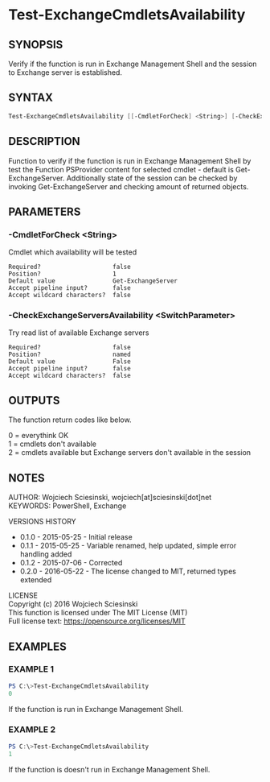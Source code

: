 # Test-ExchangeCmdletsAvailability
## SYNOPSIS
Verify if the function is run in Exchange Management Shell and the session to Exchange server is established.

## SYNTAX
```powershell
Test-ExchangeCmdletsAvailability [[-CmdletForCheck] <String>] [-CheckExchangeServersAvailability] [<CommonParameters>]
```

## DESCRIPTION
Function to verify if the function is run in Exchange Management Shell by test the Function PSProvider content for selected cmdlet - default is Get-ExchangeServer.
Additionally state of the session can be checked by invoking Get-ExchangeServer and checking amount of returned objects.

## PARAMETERS
### -CmdletForCheck &lt;String&gt;
Cmdlet which availability will be tested
```
Required?                    false
Position?                    1
Default value                Get-ExchangeServer
Accept pipeline input?       false
Accept wildcard characters?  false
```

### -CheckExchangeServersAvailability &lt;SwitchParameter&gt;
Try read list of available Exchange servers
```
Required?                    false
Position?                    named
Default value                False
Accept pipeline input?       false
Accept wildcard characters?  false
```

## OUTPUTS

The function return codes like below.

0 = everythink OK  
1 = cmdlets don't available  
2 = cmdlets available but Exchange servers don't available in the session  


## NOTES
AUTHOR: Wojciech Sciesinski, wojciech[at]sciesinski[dot]net  
KEYWORDS: PowerShell, Exchange

VERSIONS HISTORY
- 0.1.0 - 2015-05-25 - Initial release
- 0.1.1 - 2015-05-25 - Variable renamed, help updated, simple error handling added
- 0.1.2 - 2015-07-06 - Corrected
- 0.2.0 - 2016-05-22 - The license changed to MIT, returned types extended

LICENSE  
Copyright (c) 2016 Wojciech Sciesinski  
This function is licensed under The MIT License (MIT)  
Full license text: https://opensource.org/licenses/MIT

## EXAMPLES
### EXAMPLE 1
```powershell
PS C:\>Test-ExchangeCmdletsAvailability
0

```
If the function is run in Exchange Management Shell.

### EXAMPLE 2
```powershell
PS C:\>Test-ExchangeCmdletsAvailability
1

```
If the function is doesn't run in Exchange Management Shell.
